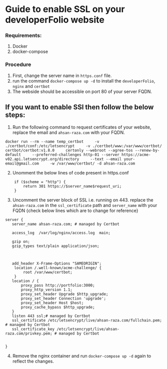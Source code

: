 # Guide to enable SSL on your developerFolio website
### Requirements:
1. Docker
2. docker-compose
### Procedure
1. First, change the server name in `https.conf` file.
2. run the command `docker-compose up -d` to install the `developerFolio`, `nginx` and `certbot`
3. The webside should be accessible on port 80 of your server FQDN.
## If you want to enable SSl then follow the below steps:
1. Run the following command to request certificates of your website, replace the email and `ahsan-raza.com` with your FQDN.

```
docker run --rm --name temp_certbot     -v ./certbot/conf:/etc/letsencrypt     -v ./certbot/www:/var/www/certbot/     certbot/certbot:v1.8.0     certonly --webroot --agree-tos --renew-by-default     --preferred-challenges http-01 --server https://acme-v02.api.letsencrypt.org/directory     --text --email your-email@gmail.com     -w /var/www/certbot/ -d ahsan-raza.com
```

2. Unomment the below lines of code present in https.conf 
```
    if ($scheme = "http") {
        return 301 https://$server_name$request_uri;
    }
```
3. Uncomment the server block of SSL i.e. running on 443. replace the `ahsan-raza.com` in the `ssl_certificate` path and `server_name` with your FQDN {check below lines which are to change for reference}

```
server {
   server_name ahsan-raza.com; # managed by Certbot

   access_log  /var/log/nginx/access.log  main;

   gzip on;
   gzip_types text/plain application/json;



   add_header X-Frame-Options "SAMEORIGIN";
    location /.well-known/acme-challenge/ {
        root /var/www/certbot;
    }
   location / {
       proxy_pass http://portfolio:3000;
       proxy_http_version 1.1;
       proxy_set_header Upgrade $http_upgrade;
       proxy_set_header Connection 'upgrade';
       proxy_set_header Host $host;
       proxy_cache_bypass $http_upgrade;
   }
   listen 443 ssl;# managed by Certbot
   ssl_certificate /etc/letsencrypt/live/ahsan-raza.com/fullchain.pem; # managed by Certbot
   ssl_certificate_key /etc/letsencrypt/live/ahsan-raza.com/privkey.pem; # managed by Certbot


}

```

4. Remove the nginx container and run `docker-compose up -d` again to reflect the changes.